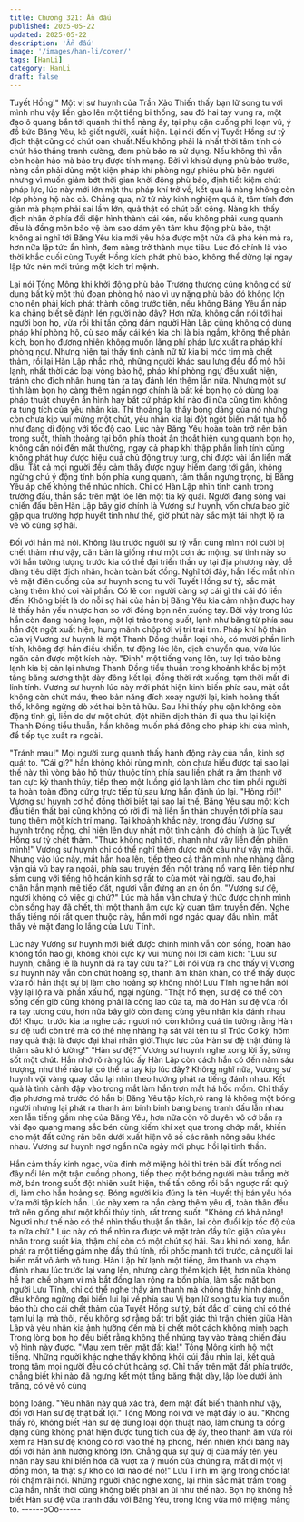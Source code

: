 ```yaml
---
title: Chương 321: Ẩn đấu
published: 2025-05-22
updated: 2025-05-22
description: 'Ẩn đấu'
image: '/images/han-li/cover/'
tags: [HanLi]
category: HanLi
draft: false
---
```


Tuyết Hồng!"
Một vị sư huynh của Trần Xảo Thiến thấy bạn lữ song tu với mình
như vậy liền gào lên một tiếng bi thống, sau đó hai tay vung ra,
một đạo ô quang bắn tới quanh thi thể nàng ấy, tại phụ cận cuồng
phi loạn vũ, ý đồ bức Băng Yêu, kẻ giết người, xuất hiện.
Lại nói đến vị Tuyết Hồng sư tỷ địch thật cũng có chút oan
khuất.Nếu không phải là nhất thời tâm tính có chút háo thắng
tranh cường, đem phù bảo ra sử dụng. Nếu không thì vẫn còn
hoàn hảo mà bảo trụ được tính mạng.
Bởi vì khisử dụng phù bảo trước, nàng cần phải dủng một kiện
pháp khí phòng ngự phiêu phù bên người nhưng vì muốn giảm
bớt thời gian khởi động phù bảo, định tiết kiệm chút pháp lực, lúc
này mới lớn mật thu pháp khí trở về, kết quả là nàng không còn
lớp phòng hộ nào cả.
Chẳng qua, nữ tử này kinh nghiệm quá ít, tâm tính đơn giản mà
phạm phải sai lầm lớn, quả thật có chút bất công.
Nàng khi thấy địch nhân ở phía đối diện hình thành cái kén, nếu
không phải xung quanh đều là đồng môn bảo vệ làm sao dám yên
tâm khu động phù bảo, thật không ai nghĩ tới Băng Yêu kia mới
yêu hóa được một nửa đã
phá kén mà ra, hơn nữa lập tức ẩn hình, đem nàng trở thành mục
tiêu.
Lúc đó chính là vào thời khắc cuối cùng Tuyết Hồng kích phát phù
bảo, không thể dừng lại ngay lập tức nên mới trúng một kích trí
mệnh.

Lại nói Tống Mông khi khởi động phù bảo Trường thương cũng
không có sử dụng bất kỳ một thủ đoạn phòng hộ nào vì uy năng
phù bảo đó không lớn cho nên phải kích phát thành công trước
tiên, nếu không Băng Yêu ẩn nấp kia chẳng biết sẽ đánh lén
người nào đây?
Hơn nữa, không cần nói tới hai người bọn họ, vừa rồi khi tấn công
đám người Hàn Lập cũng không có dùng pháp khí phòng hộ, cù
sao mấy cái kén kia chỉ là bia ngắm, không thể phản kích, bọn họ
đương nhiên không muốn lãng phí pháp lực xuất ra pháp khí
phòng ngự.
Nhưng hiện tại thấy tình cảnh nữ tử kia bị móc tim mà chết thảm,
rồi lại Hàn Lập nhắc nhở, những người khác sau lưng đều đổ mồ
hôi lạnh, nhất thời các loại vòng bảo hộ, pháp khí phòng ngự đều
xuất hiện, tránh cho địch nhân hung tàn ra tay đánh lén thêm lần
nữa.
Nhưng một sự tình làm bọn họ càng thêm ngẩn ngơ chính là bất
kể bọn họ có dùng loại pháp thuật chuyên ẩn hình hay bất cứ
pháp khí nào đi nữa cũng tìm không ra tung tích của yêu nhân kia.
Thi thoảng lại thấy bóng dáng của nó nhưng còn chưa kịp vui
mừng một chút, yêu nhân kia lại đột ngột biến mất tựa hồ như
đang di động với tốc độ cao. Lúc này Băng Yêu hoàn toàn trở nên
bán trong suốt, thỉnh thoảng tại bốn phía thoắt ẩn thoắt hiện xung
quanh bọn họ, không cần nói đến mắt thường, ngay cả pháp khí
thập phần linh tính cũng không phát huy được hiệu quả chủ động
truy tung, chỉ được vài lần liền mất dấu.
Tất cả mọi người đều cảm thấy được nguy hiểm đang tới gần,
không ngừng chú ý động tĩnh bốn phía xung quanh, tâm thần
ngưng trọng, bị Băng Yêu áp chế không thể nhúc nhích.
Chỉ có Hàn Lập nhìn tình cảnh trong trường đấu, thần sắc trên
mặt lóe lên một tia kỳ quái.
Người đang sóng vai chiến đấu bên Hàn Lập bây giờ chính là
Vương sư huynh, vốn chưa bao giờ gặp qua trường hợp huyết
tinh như thế, giờ phút này sắc mặt tái nhợt lộ ra vẻ vô cùng sợ hãi.

Đối với hắn mà nói. Không lâu trước người sư tỷ vẫn cùng mình
nói cười bị chết thảm như vậy, căn bản là giống như một cơn ác
mộng, sự tình này so với hắn tưởng tượng trước kia có thể đại
triển thần uy tại địa phương này, dễ dàng tiêu diệt địch nhân, hoàn
toàn bất đồng.
Nghĩ tới đây, hắn liếc mắt nhìn vẻ mặt điên cuồng của sư huynh
song tu với Tuyết Hồng sư tỷ, sắc mặt càng thêm khó coi vài
phần.
Có lẽ con người càng sợ cái gì thì cái đó liền đến.
Không biết là do nỗi sợ hãi của hắn bị Băng Yêu kia cảm nhận
được hay là thấy hắn yếu nhược hơn so với đồng bọn nên xuống
tay.
Bởi vậy trong lúc hắn còn đang hoảng loạn, một lợi trảo trong
suốt, lạnh như băng từ phía sau hắn đột ngột xuất hiện, hung
mãnh chộp tới vị trí trái tim.
Pháp khí hộ thân của vị Vương sư huynh là một Thanh Đồng
thuẫn loại nhỏ, có mười phần linh tính, không đợi hắn điều khiển,
tự động lóe lên, dịch chuyển qua, vừa lúc ngăn cản được một kích
này.
"Đinh" một tiếng vang lên, tuy lợi trảo băng lạnh kia bị cản lại
nhưng Thanh Đồng tiểu thuẫn trong khoảnh khắc bị một tầng
băng sương thật dày đông kết lại, đồng thời rớt xuống, tạm thời
mất đi linh tính.
Vương sư huynh lúc này mới phát hiện kinh biến phía sau, mặt
cắt không còn chút máu, theo bản năng đích xoay người lại, kinh
hoảng thất thố, không ngừng dò xét hai bên tả hữu.
Sau khi thấy phụ cận không còn động tĩnh gì, liền do dự một chút,
đột nhiên dịch thân đi qua thu lại kiện Thanh Đồng tiểu thuẫn, hắn
không muốn phá đông cho pháp khí của mình, để tiếp tục xuất ra
ngoài.

"Tránh mau!"
Mọi người xung quanh thấy hành động này của hắn, kinh sợ quát
to.
"Cái gì?" hắn không khỏi rùng mình, còn chưa hiểu được tại sao
lại thế này thì vòng bảo hộ thủy thuộc tính phía sau liền phát ra
âm thanh vỡ tan cực kỳ thanh thúy, tiếp theo một luồng gió lạnh
làm cho tim phổi người ta hoàn toàn đông cứng trực tiếp từ sau
lưng hắn đánh úp lại.
"Hỏng rồi!" Vương sư huynh cơ hồ đồng thời biết tại sao lại thế,
Băng Yêu sau một kích đầu tiên thất bại cũng không có rời đi mà
liền ẩn thân chuyển tới phía sau tung thêm một kích trí mạng.
Tại khoảnh khắc này, trong đầu Vương sư huynh trống rỗng, chỉ
hiện lên duy nhất một tình cảnh, đó chính là lúc Tuyết Hồng sư tỷ
chết thảm.
"Thực không nghĩ tới, nhanh như vậy liền đến phiên mình!"
Vương sư huynh chỉ có thể nghĩ thêm được một câu như vậy mà
thôi.
Nhưng vào lúc này, mắt hắn hoa lên, tiếp theo cả thân mình nhẹ
nhàng đằng vân giá vũ bay ra ngoài, phía sau truyền đến một
tràng nổ vang liên tiếp như sấm cùng với tiếng hô hoán kinh sợ rất
to của một vài người.
sau đó,hai chân hắn mạnh mẽ tiếp đất, người vẫn đứng an an ổn
ổn.
"Vương sư đệ, ngươi không có việc gì chứ?"
Lúc mà hắn vẫn chưa ý thức được chính mình còn sống hay đã
chết, thì một thanh âm cực kỳ quan tâm truyền đến.
Nghe thấy tiếng nói rất quen thuộc này, hắn mới ngơ ngác quay
đầu nhìn, mắt thấy vẻ mặt đang lo lắng của Lưu Tĩnh.

Lúc này Vương sư huynh mới biết được chính mình vẫn còn sống,
hoàn hảo không tổn hao gì, không khỏi cực kỳ vui mừng nói lời
cảm kích:
"Lưu sư huynh, chẳng lẽ là huynh đã ra tay cứu ta?"
Lời nói vừa ra cho thấy vị Vương sư huynh này vẫn còn chút
hoảng sợ, thanh âm khàn khàn, có thể thấy được vừa rồi hắn thật
sự bị làm cho hoảng sợ không nhỏ!
Lưu Tĩnh nghe hắn nói vậy lại lộ ra vài phần xấu hổ, ngại ngùng.
"Thật hổ thẹn, sư đệ có thể còn sống đến giờ cũng không phải là
công lao của ta, mà do Hàn sư đệ vừa rồi ra tay tương cứu, hơn
nữa bây giờ còn đang cùng yêu nhân kia đánh nhau đó! Khục,
trước kia ta nghe các ngươi nói còn không quá tin tưởng rằng
Hàn sư đệ tuổi còn trẻ mà có thể nhẹ nhàng hạ sát vài tên tu sĩ
Trúc Cơ kỳ, hôm nay quả thật là được đại khai nhãn giới.Thực lực
của Hàn sư đệ thật đúng là thâm sâu khó lường!"
"Hàn sư đệ?" Vương sư huynh nghe xong lời ấy, sửng sốt một
chút.
Hắn nhớ rõ ràng lúc ấy Hàn Lập còn cách hắn có đến năm sáu
trượng, như thế nào lại có thể ra tay kịp lúc đây?
Không nghĩ nữa, Vương sư huynh vội vàng quay đầu lại nhìn theo
hướng phát ra tiếng đánh nhau. Kết quả là tình cảnh đập vào
trong mắt làm hắn trợn mắt há hốc mồm.
Chỉ thấy địa phương mà trước đó hắn bị Băng Yêu tập kích,rõ
ràng là không một bóng người nhưng lại phát ra thanh âm binh
binh bang bang tranh đấu lẫn nhau xen lẫn tiếng gầm nhẹ của
Băng Yêu, hơn nữa còn vô duyên vô cớ bắn ra vài đạo quang
mang sắc bén cùng kiếm khí xẹt qua trong chớp mắt, khiến cho
mặt đất cứng rắn bên dưới xuất hiện vô số các rãnh nông sâu
khác nhau.
Vương sư huynh ngơ ngẩn nửa ngày mới phục hồi lại tinh thần.

Hắn cảm thấy kinh ngạc, vừa đinh mở miệng hỏi thì trên bãi đất
trống nơi đây nổi lên một trận cuồng phong, tiếp theo một bóng
người màu trắng mờ mờ, bán trong suốt đột nhiên xuất hiện, thế
tấn công rồi bắn ngược rất quỷ dị, làm cho hắn hoảng sợ.
Bóng người kia đúng là tên Huyết thị bán yêu hóa vừa mới tập
kích hắn. Lúc này xem ra hắn càng thêm yêu dị, toàn thân đều trở
nên giống như một khối thủy tinh, rất trong suốt.
"Không có khả năng! Ngươi như thế nào có thể nhìn thấu thuật ẩn
thân, lại còn đuổi kịp tốc độ của ta nữa chứ."
Lúc này có thể nhìn ra được vẻ mặt tràn đầy tức giận của yêu
nhân trong suốt kia, thậm chí còn có một chút sợ hãi.
Sau khi nói xong, hắn phát ra một tiếng gầm nhẹ đầy thú tính, rồi
phốc mạnh tới trước, cả người lại biến mất vô ảnh vô tung.
Hàn Lập hừ lạnh một tiếng, âm thanh va chạm đánh nhau lúc
trước lại vang lên, nhưng càng thêm kịch liệt, hơn nữa không hề
hạn chế phạm vi mà bắt đồng lan rộng ra bốn phía, làm sắc mặt
bọn người Lưu Tĩnh, chỉ có thể nghe thấy âm thanh mà không
thấy hình dáng, đều không ngừng đại biến lui lại về phía sau
Vị bạn lữ song tu kia tuy muốn báo thù cho cái chết thảm của
Tuyết Hồng sư tỷ, bất đắc dĩ cũng chỉ có thể tạm lui lại mà thôi,
nếu không sợ rằng bất tri bất giác thì trận chiến giữa Hàn Lập và
yêu nhân kia ảnh hưởng đến mà bị chết một cách không minh
bạch.
Trong lòng bọn họ đều biết rằng không thể nhúng tay vào tràng
chiến đấu vô hình này được.
"Mau xem trên mặt đất kìa!" Tống Mông kinh hô một tiếng.
Những người khác nghe thấy không khỏi cúi đầu nhìn lại, kết quả
trong tâm mọi người đều có chút hoảng sợ.
Chỉ thấy trên mặt đất phía trước, chẳng biết khi nào đã ngưng kết
một tầng băng thật dày, lập lòe dưới ánh trăng, có vẻ vô cùng

bóng loáng.
"Yêu nhân này quá xảo trá, đem mặt đất biến thành như vậy, đối
với Hàn sư đệ thật bất lợi." Tống Mông nói với vẻ mặt đầy lo âu.
"Không thấy rõ, không biết Hàn sư đệ dùng loại độn thuật nào,
làm chúng ta đồng dạng cũng không phát hiện được tung tích của
đệ ấy, theo thanh âm vừa rồi xem ra Hàn sư đệ không có rơi vào
thế hạ phong, hiển nhiên khối băng này đối với hắn ảnh hưởng
không lớn. Chẳng qua sự quỷ dị của mấy tên yêu nhân này sau
khi biến hóa đã vượt xa ý muốn của chúng ra, mất đi một vị đồng
môn, ta thật sự khó có lời nào để nó!" Lưu Tĩnh im lặng trong
chốc lát rồi chậm rãi nói.
Những người khác nghe xong, lại nhìn sắc mặt trầm trong của
hắn, nhất thời cũng không biết phải an ủi như thế nào.
Bọn họ không hề biết Hàn sư đệ vừa tranh đấu với Băng Yêu,
trong lòng vừa mở miệng mắng to.
------oOo------
